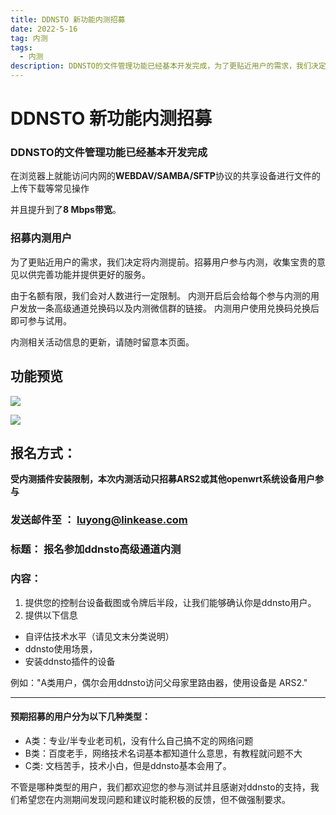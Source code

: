 ```yaml
---
title: DDNSTO 新功能内测招募
date: 2022-5-16
tag: 内测
tags: 
  - 内测 
description: DDNSTO的文件管理功能已经基本开发完成，为了更贴近用户的需求，我们决定将内测提前。招募用户参与内测，收集宝贵的意见以供完善功能并提供更好的服务。
---
```


# DDNSTO 新功能内测招募

### DDNSTO的文件管理功能已经基本开发完成
在浏览器上就能访问内网的**WEBDAV/SAMBA/SFTP**协议的共享设备进行文件的上传下载等常见操作

并且提升到了**8 Mbps带宽**。

### 招募内测用户
为了更贴近用户的需求，我们决定将内测提前。招募用户参与内测，收集宝贵的意见以供完善功能并提供更好的服务。
 
由于名额有限，我们会对人数进行一定限制。
内测开启后会给每个参与内测的用户发放一条高级通道兑换码以及内测微信群的链接。
内测用户使用兑换码兑换后即可参与试用。

内测相关活动信息的更新，请随时留意本页面。

## 功能预览

![](/assets/posts/ddnsto-filebrowser-console.png)

![](/assets/posts/ddnsto-filebrowser-snapshot.png)
 

## 报名方式：
**受内测插件安装限制，本次内测活动只招募ARS2或其他openwrt系统设备用户参与**
### 发送邮件至 ： luyong@linkease.com 
### 标题： 报名参加ddnsto高级通道内测

### 内容：
1. 提供您的控制台设备截图或令牌后半段，让我们能够确认你是ddnsto用户。
2. 提供以下信息
  - 自评估技术水平（请见文末分类说明）
  - ddnsto使用场景，
  - 安装ddnsto插件的设备
  
  例如："A类用户，偶尔会用ddnsto访问父母家里路由器，使用设备是 ARS2."


---
#### 预期招募的用户分为以下几种类型：

- A类：专业/半专业老司机，没有什么自己搞不定的网络问题
- B类：百度老手，网络技术名词基本都知道什么意思，有教程就问题不大
- C类: 文档苦手，技术小白，但是ddnsto基本会用了。

不管是哪种类型的用户，我们都欢迎您的参与测试并且感谢对ddnsto的支持，我们希望您在内测期间发现问题和建议时能积极的反馈，但不做强制要求。